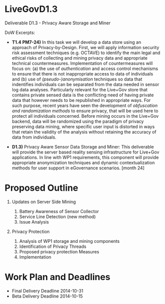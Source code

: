LiveGovD1.3
===========

Deliverable D1.3 - Privacy Aware Storage and Miner

DoW Excerpts:

* **T1.4 PM7-24)**
In this task we will develop a data store using an approach of Privacy-by-Design. First, we will
apply information security risk assessment techniques (e.g. OCTAVE) to identify the main legal and ethical risks 
of collecting and mining privacy data and appropriate technical countermeasures. Implementation of countermeasures 
will focus on: (a) the use of *authentication* and access control mechanisms to ensure that there is not 
inappropriate access to data of individuals and (b) use of *(pseudo-)anonymisation* techniques so data that 
indentifies individuals can be separated from the data needed in sensor log data analyses. Particularly relevant 
for the Live+Gov store that contains private sensed data is the conflicting need of having private data that 
however needs to be republished in appropriate ways. For such purpose, recent years have seen the development 
of *obfuscation and randomization methods* to ensure privacy, that will be used here to protect all individuals concerned. 
Before mining occurs in the Live+Gov backend, data will be randomized using the paradigm of privacy preserving 
data mining, where specific user input is distorted in ways that retain the validity of the analysis without 
retaining the accuracy of data from individuals.

* **D1.3)**
Privacy Aware Sensor Data Storage and Miner: This deliverable will provide the server based reality
sensing infrastructure for Live+Gov applications. In line with WP1 requirements, this component will provide
appropriate anonymization techniques and dynamic contextualization methods for user support in eGovernance
scenarios. [month 24]

# Proposed Outline

1. Updates on Server Side Mining
   1. Battery Awareness of Sensor Collector
   2. Service Line Detection (new method)
   3. Issue Analysis

2. Privacy Protection
   1. Analysis of WP1 storage and mining components
   2. Identification of Privacy Threads
   3. Proposed privacy protection Measures
   4. Implementation

# Work Plan and Deadlines

* Final Delivery Deadline 2014-10-31
* Beta Delivery Deadline 2014-10-15

